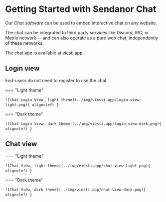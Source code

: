 # Getting Started with Sendanor Chat

Our *Chat software* can be used to embed interactive chat on any website.

The chat can be integrated to third party services like Discord, IRC, or Matrix network -- and can 
also operate as a pure web chat, independently of these networks.

The chat app is available at [viesti.app](https://viesti.app).

## Login view 

End-users do not need to register to use the chat.

=== "Light theme"

    ![Chat Login View, light theme](../img/viesti.app/login-view-light.png){ align=left }

=== "Dark theme"

    ![Chat Login View, dark theme](../img/viesti.app/login-view-dark.png){ align=left }

## Chat view

=== "Light theme"

    ![Chat View, light theme](../img/viesti.app/chat-view-light.png){ align=left }

=== "Dark theme"

    ![Chat View, dark theme](../img/viesti.app/chat-view-dark.png){ align=left }
